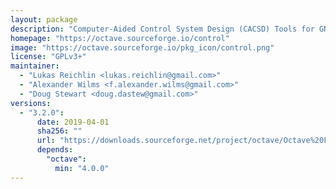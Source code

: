 ```yaml
---
layout: package
description: "Computer-Aided Control System Design (CACSD) Tools for GNU Octave, based on the proven SLICOT Library."
homepage: "https://octave.sourceforge.io/control"
image: "https://octave.sourceforge.io/pkg_icon/control.png"
license: "GPLv3+"
maintainer:
  - "Lukas Reichlin <lukas.reichlin@gmail.com>"
  - "Alexander Wilms <f.alexander.wilms@gmail.com>"
  - "Doug Stewart <doug.dastew@gmail.com>"
versions:
  - "3.2.0":
      date: 2019-04-01
      sha256: ""
      url: "https://downloads.sourceforge.net/project/octave/Octave%20Forge%20Packages/Individual%20Package%20Releases/control-3.2.0.tar.gz"
      depends:
        "octave":
          min: "4.0.0"
---
```


